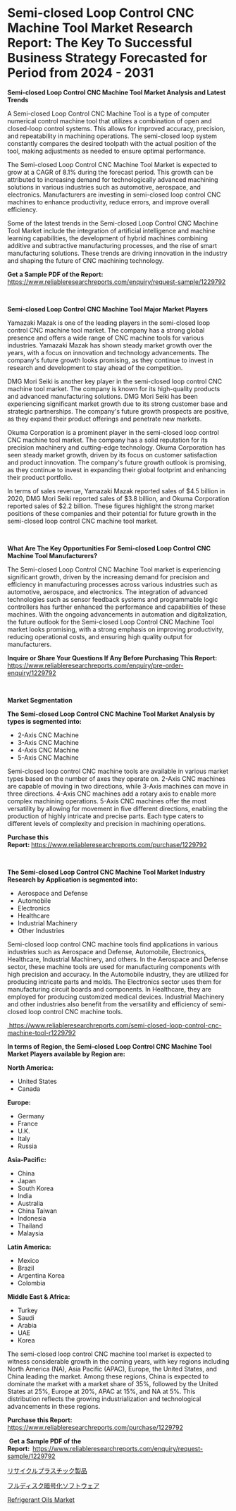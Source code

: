 <p><h1>Semi-closed Loop Control CNC Machine Tool Market Research Report: The Key To Successful Business Strategy Forecasted for Period from 2024 - 2031</h1></p><p><strong>Semi-closed Loop Control CNC Machine Tool Market Analysis and Latest Trends</strong></p>
<p><p>A Semi-closed Loop Control CNC Machine Tool is a type of computer numerical control machine tool that utilizes a combination of open and closed-loop control systems. This allows for improved accuracy, precision, and repeatability in machining operations. The semi-closed loop system constantly compares the desired toolpath with the actual position of the tool, making adjustments as needed to ensure optimal performance.</p><p>The Semi-closed Loop Control CNC Machine Tool Market is expected to grow at a CAGR of 8.1% during the forecast period. This growth can be attributed to increasing demand for technologically advanced machining solutions in various industries such as automotive, aerospace, and electronics. Manufacturers are investing in semi-closed loop control CNC machines to enhance productivity, reduce errors, and improve overall efficiency.</p><p>Some of the latest trends in the Semi-closed Loop Control CNC Machine Tool Market include the integration of artificial intelligence and machine learning capabilities, the development of hybrid machines combining additive and subtractive manufacturing processes, and the rise of smart manufacturing solutions. These trends are driving innovation in the industry and shaping the future of CNC machining technology.</p></p>
<p><strong>Get a Sample PDF of the Report:&nbsp;</strong> <a href="https://www.reliableresearchreports.com/enquiry/request-sample/1229792">https://www.reliableresearchreports.com/enquiry/request-sample/1229792</a></p>
<p>&nbsp;</p>
<p><strong>Semi-closed Loop Control CNC Machine Tool Major Market Players</strong></p>
<p><p>Yamazaki Mazak is one of the leading players in the semi-closed loop control CNC machine tool market. The company has a strong global presence and offers a wide range of CNC machine tools for various industries. Yamazaki Mazak has shown steady market growth over the years, with a focus on innovation and technology advancements. The company's future growth looks promising, as they continue to invest in research and development to stay ahead of the competition.</p><p>DMG Mori Seiki is another key player in the semi-closed loop control CNC machine tool market. The company is known for its high-quality products and advanced manufacturing solutions. DMG Mori Seiki has been experiencing significant market growth due to its strong customer base and strategic partnerships. The company's future growth prospects are positive, as they expand their product offerings and penetrate new markets.</p><p>Okuma Corporation is a prominent player in the semi-closed loop control CNC machine tool market. The company has a solid reputation for its precision machinery and cutting-edge technology. Okuma Corporation has seen steady market growth, driven by its focus on customer satisfaction and product innovation. The company's future growth outlook is promising, as they continue to invest in expanding their global footprint and enhancing their product portfolio.</p><p>In terms of sales revenue, Yamazaki Mazak reported sales of $4.5 billion in 2020, DMG Mori Seiki reported sales of $3.8 billion, and Okuma Corporation reported sales of $2.2 billion. These figures highlight the strong market positions of these companies and their potential for future growth in the semi-closed loop control CNC machine tool market.</p></p>
<p>&nbsp;</p>
<p><strong>What Are The Key Opportunities For Semi-closed Loop Control CNC Machine Tool Manufacturers?</strong></p>
<p><p>The Semi-closed Loop Control CNC Machine Tool market is experiencing significant growth, driven by the increasing demand for precision and efficiency in manufacturing processes across various industries such as automotive, aerospace, and electronics. The integration of advanced technologies such as sensor feedback systems and programmable logic controllers has further enhanced the performance and capabilities of these machines. With the ongoing advancements in automation and digitalization, the future outlook for the Semi-closed Loop Control CNC Machine Tool market looks promising, with a strong emphasis on improving productivity, reducing operational costs, and ensuring high quality output for manufacturers.</p></p>
<p><strong>Inquire or Share Your Questions If Any Before Purchasing This Report:</strong> <a href="https://www.reliableresearchreports.com/enquiry/pre-order-enquiry/1229792">https://www.reliableresearchreports.com/enquiry/pre-order-enquiry/1229792</a></p>
<p>&nbsp;</p>
<p><strong>Market Segmentation</strong></p>
<p><strong>The Semi-closed Loop Control CNC Machine Tool Market Analysis by types is segmented into:</strong></p>
<p><ul><li>2-Axis CNC Machine</li><li>3-Axis CNC Machine</li><li>4-Axis CNC Machine</li><li>5-Axis CNC Machine</li></ul></p>
<p><p>Semi-closed loop control CNC machine tools are available in various market types based on the number of axes they operate on. 2-Axis CNC machines are capable of moving in two directions, while 3-Axis machines can move in three directions. 4-Axis CNC machines add a rotary axis to enable more complex machining operations. 5-Axis CNC machines offer the most versatility by allowing for movement in five different directions, enabling the production of highly intricate and precise parts. Each type caters to different levels of complexity and precision in machining operations.</p></p>
<p><strong>Purchase this Report:&nbsp;</strong><a href="https://www.reliableresearchreports.com/purchase/1229792">https://www.reliableresearchreports.com/purchase/1229792</a></p>
<p>&nbsp;</p>
<p><strong>The Semi-closed Loop Control CNC Machine Tool Market Industry Research by Application is segmented into:</strong></p>
<p><ul><li>Aerospace and Defense</li><li>Automobile</li><li>Electronics</li><li>Healthcare</li><li>Industrial Machinery</li><li>Other Industries</li></ul></p>
<p><p>Semi-closed loop control CNC machine tools find applications in various industries such as Aerospace and Defense, Automobile, Electronics, Healthcare, Industrial Machinery, and others. In the Aerospace and Defense sector, these machine tools are used for manufacturing components with high precision and accuracy. In the Automobile industry, they are utilized for producing intricate parts and molds. The Electronics sector uses them for manufacturing circuit boards and components. In Healthcare, they are employed for producing customized medical devices. Industrial Machinery and other industries also benefit from the versatility and efficiency of semi-closed loop control CNC machine tools.</p></p>
<p><a href="https://www.reliableresearchreports.com/semi-closed-loop-control-cnc-machine-tool-r1229792">&nbsp;https://www.reliableresearchreports.com/semi-closed-loop-control-cnc-machine-tool-r1229792</a></p>
<p><strong>In terms of Region, the Semi-closed Loop Control CNC Machine Tool Market Players available by Region are:</strong></p>
<p>
    <p> <strong> North America: </strong>
        <ul>
            <li>United States</li>
            <li>Canada</li>
        </ul>
        </p> 
    <p> <strong> Europe: </strong>
        <ul>
            <li>Germany</li>
            <li>France</li>
            <li>U.K.</li>
            <li>Italy</li>
            <li>Russia</li>
        </ul>
        </p> 
    <p> <strong> Asia-Pacific: </strong>
        <ul>
            <li>China</li>
            <li>Japan</li>
            <li>South Korea</li>
            <li>India</li>
            <li>Australia</li>
            <li>China Taiwan</li>
            <li>Indonesia</li>
            <li>Thailand</li>
            <li>Malaysia</li>
        </ul>
        </p> 
    <p> <strong> Latin America: </strong>
        <ul>
            <li>Mexico</li>
            <li>Brazil</li>
            <li>Argentina Korea</li>
            <li>Colombia</li>
        </ul>
        </p> 
    <p> <strong> Middle East & Africa: </strong>
        <ul>
            <li>Turkey</li>
            <li>Saudi</li>
            <li>Arabia</li>
            <li>UAE</li>
            <li>Korea</li>
        </ul>
    </p>
    </p>
<p><p>The semi-closed loop control CNC machine tool market is expected to witness considerable growth in the coming years, with key regions including North America (NA), Asia Pacific (APAC), Europe, the United States, and China leading the market. Among these regions, China is expected to dominate the market with a market share of 35%, followed by the United States at 25%, Europe at 20%, APAC at 15%, and NA at 5%. This distribution reflects the growing industrialization and technological advancements in these regions.</p></p>
<p><strong>Purchase this Report: </strong><a href="https://www.reliableresearchreports.com/purchase/1229792">https://www.reliableresearchreports.com/purchase/1229792</a></p>
<p>&nbsp;<strong>Get a Sample PDF of the Report:&nbsp;&nbsp;</strong><a href="https://www.reliableresearchreports.com/enquiry/request-sample/1229792">https://www.reliableresearchreports.com/enquiry/request-sample/1229792</a></p>
<p><strong></strong></p>
<p><p><a href="https://github.com/EthanMorar2011/Market-Research-Report-List-1/blob/main/657677840755.md">リサイクルプラスチック製品</a></p><p><a href="https://github.com/dzy793153605/Market-Research-Report-List-1/blob/main/406290340754.md">フルディスク暗号化ソフトウェア</a></p><p><a href="https://issuu.com/reportprime-2/docs/refrigerant-oils-market-size-2030.pptx">Refrigerant Oils Market</a></p></p>